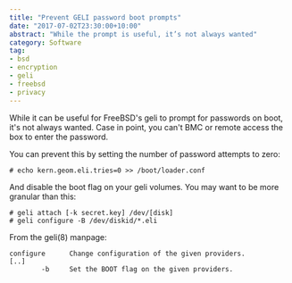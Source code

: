 ```yaml
---
title: "Prevent GELI password boot prompts"
date: "2017-07-02T23:30:00+10:00"
abstract: "While the prompt is useful, it’s not always wanted"
category: Software
tag: 
- bsd
- encryption
- geli
- freebsd
- privacy
---
```

While it can be useful for FreeBSD's geli to prompt for passwords on boot, it's not always wanted. Case in point, you can't BMC or remote access the box to enter the password.

You can prevent this by setting the number of password attempts to zero:

    # echo kern.geom.eli.tries=0 >> /boot/loader.conf

And disable the boot flag on your geli volumes. You may want to be more granular than this:

    # geli attach [-k secret.key] /dev/[disk]
    # geli configure -B /dev/diskid/*.eli

From the geli(8) manpage:

    configure      Change configuration of the given providers.
    [..]
            -b     Set the BOOT flag on the given providers.


